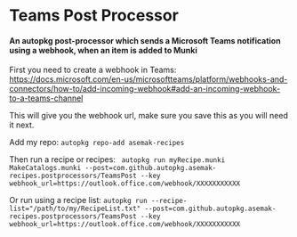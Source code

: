 # Teams Post Processor

#### An autopkg post-processor which sends a Microsoft Teams notification using a webhook, when an item is added to Munki

First you need to create a webhook in Teams: https://docs.microsoft.com/en-us/microsoftteams/platform/webhooks-and-connectors/how-to/add-incoming-webhook#add-an-incoming-webhook-to-a-teams-channel

This will give you the webhook url, make sure you save this as you will need it next.

Add my repo:
``` autopkg repo-add asemak-recipes ```

Then run a recipe or recipes:
``` autopkg run myRecipe.munki MakeCatalogs.munki --post=com.github.autopkg.asemak-recipes.postprocessors/TeamsPost --key webhook_url=https://outlook.office.com/webhook/XXXXXXXXXXX```

Or run using a recipe list:
```autopkg run --recipe-list="/path/to/my/RecipeList.txt" --post=com.github.autopkg.asemak-recipes.postprocessors/TeamsPost --key webhook_url=https://outlook.office.com/webhook/XXXXXXXXXXX```
